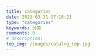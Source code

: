 ```yaml
---
title: categories
date: 2023-03-31 17:16:21
type: "categories"
keywords: 分类
comments: 0
# description: 
top_img: /images/catalog_top.jpg
---
```

